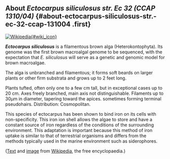 About *Ectocarpus siliculosus str. Ec 32 (CCAP 1310/04)* {#about-ectocarpus-siliculosus-str.-ec-32-ccap-131004 .first}
--------------------------------------------------------

[![Wikipedia](/img/wikipedia_logo_v2_en.png){#wiki_icon}](http://en.wikipedia.org/wiki/Ectocarpus_siliculosus)

***Ectocarpus siliculosus*** is a filamentous brown alga
(Heterokontophyta). Its genome was the first brown macroalgal genome to
be sequenced, with the expectation that *E. siliculosus* will serve as a
genetic and genomic model for brown macroalgae.

The alga is unbranched and filamentous; it forms soft beards on larger
plants or other firm substrata and grows up to 2 feet long.

Plants tufted, often only one to a few cm tall, but in exceptional cases
up to 20 cm. Axes freely branched, main axis not distinguishable.
Filaments up to 30μm in diameter, tapering toward the apices. sometimes
forming terminal pseudohairs. Distribution: Cosmopolitan.

This species of ectocarpus has been shown to bind iron on its cells with
non-specificity. This iron ion shell allows the algae to store and have
a constant source of iron regardless of the conditions of the
surrounding environment. This adaptation is important because this
method of iron uptake is similar to that of terrestrial organisms and
differs from the methods typically used in the marine environment such
as siderophores.

([Text](http://en.wikipedia.org/wiki/Ectocarpus_siliculosus) and
[image](https://commons.wikimedia.org/wiki/File:Ectocarpus_siliculosus.jpg)
from [Wikipedia](http://en.wikipedia.org/), the free encyclopaedia.)
